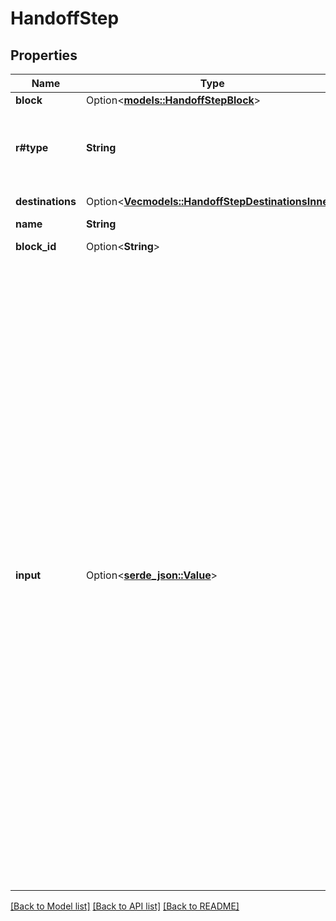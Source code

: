 # HandoffStep

## Properties

Name | Type | Description | Notes
------------ | ------------- | ------------- | -------------
**block** | Option<[**models::HandoffStepBlock**](HandoffStep_block.md)> |  | [optional]
**r#type** | **String** | This is a step that takes a handoff from the previous step. This means it won't return to the calling step. The workflow execution will continue linearly.  Use case: - You want to collect information linearly (e.g. a form, provide information, etc). | 
**destinations** | Option<[**Vec<models::HandoffStepDestinationsInner>**](HandoffStep_destinations_inner.md)> | These are the destinations that the step can go to after it's done. | [optional]
**name** | **String** | This is the name of the step. | 
**block_id** | Option<**String**> | This is the id of the block to use. To use a transient block, use `block`. | [optional]
**input** | Option<[**serde_json::Value**](.md)> | This is the input to the block. You can use any key-value map as input to the block.  Example: {   \"name\": \"John Doe\",   \"age\": 20 }  You can reference any variable in the context of the current block: - \"{{your-step-name.output.your-property-name}}\" for another step's output (in the same workflow; read caveat #1) - \"{{your-step-name.input.your-property-name}}\" for another step's input (in the same workflow; read caveat #1) - \"{{your-block-name.output.your-property-name}}\" for another block's output (in the same workflow; read caveat #2) - \"{{your-block-name.input.your-property-name}}\" for another block's input (in the same workflow; read caveat #2) - \"{{workflow.input.your-property-name}}\" for the current workflow's input - \"{{global.your-property-name}}\" for the global context  Example: {   \"name\": \"{{my-tool-call-step.output.name}}\",   \"age\": \"{{my-tool-call-step.input.age}}\",   \"date\": \"{{workflow.input.date}}\" }  You can dynamically change the key name.  Example: {   \"{{my-tool-call-step.output.key-name-for-name}}\": \"{{name}}\",   \"{{my-tool-call-step.input.key-name-for-age}}\": \"{{age}}\",   \"{{workflow.input.key-name-for-date}}\": \"{{date}}\" }  You can represent the value as a string, number, boolean, array, or object.  Example: {   \"name\": \"john\",   \"age\": 20,   \"date\": \"2021-01-01\",   \"metadata\": {     \"unique-key\": \"{{my-tool-call-step.output.unique-key}}\"   },   \"array\": [\"A\", \"B\", \"C\"], }  Caveats: 1. a workflow can execute a step multiple times. example, if a loop is used in the graph. {{stepName.input/output.propertyName}} will reference the latest usage of the step. 2. a workflow can execute a block multiple times. example, if a step is called multiple times or if a block is used in multiple steps. {{blockName.input/output.propertyName}} will reference the latest usage of the block. this liquid variable is just provided for convenience when creating blocks outside of a workflow. | [optional]

[[Back to Model list]](../README.md#documentation-for-models) [[Back to API list]](../README.md#documentation-for-api-endpoints) [[Back to README]](../README.md)


